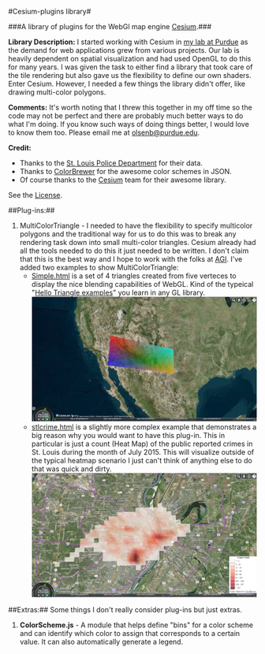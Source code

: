 #Cesium-plugins library#

###A library of plugins for the WebGl map engine [Cesium](https://github.com/AnalyticalGraphicsInc/cesium).###

**Library Description:** I started working with Cesium in [my lab at Purdue](https://www.purdue.edu/discoverypark/vaccine/) as the demand for web applications grew from various projects. Our lab is heavily dependent on spatial visualization and had used OpenGL to do this for many years. I was given the task to either find a library that took care of the tile rendering but also gave us the flexibility to define our own shaders. Enter Cesium. However, I needed a few things the library didn't offer, like drawing multi-color polygons.

**Comments:** It's worth noting that I threw this together in my off time so the code may not be perfect and there are probably much better ways to do what I'm doing. If you know such ways of doing things better, I would love to know them too. Please email me at [olsenb@purdue.edu](olsenb@purdue.edu).

**Credit:** 

- Thanks to the [St. Louis Police Department](http://www.slmpd.org/Crimereports.shtml) for their data.
- Thanks to [ColorBrewer](http://colorbrewer2.org/) for the awesome color schemes in JSON.
- Of course thanks to the [Cesium](http://cesiumjs.org/) team for their awesome library.

See the [License](LICENSE.md).

##Plug-ins:##

1. MultiColorTriangle - I needed to have the flexibility to specify multicolor polygons and the traditional way for us to do this was to break any rendering task down into small multi-color triangles. Cesium already had all the tools needed to do this it just needed to be written. I don't claim that this is the best way and I hope to work with the folks at [AGI](http://www.agi.com/). I've added two examples to show MultiColorTriangle:
	- [Simple.html](http://web.ics.purdue.edu/~olsenb/cesium/simple.html) is a set of 4 triangles created from five verteces to display the nice blending capabilities of WebGL. Kind of the typeical "[Hello Triangle examples](http://www.learnopengl.com/#!Getting-Started/Hello-Triangle)" you learn in any GL library. 
		![](images/simple.png)
	- [stlcrime.html](http://web.ics.purdue.edu/~olsenb/cesium/stlcrime.html) is a slightly more complex example that demonstrates a big reason why you would want to have this plug-in. This in particular is just a count (Heat Map) of the public reported crimes in St. Louis during the month of July 2015. This will visualize outside of the typical heatmap scenario I just can't think of anything else to do that was quick and dirty.
		![](images/stlcrime.png)

##Extras:##
Some things I don't really consider plug-ins but just extras.

1. **ColorScheme.js** - A module that helps define "bins" for a color scheme and can identify which color to assign that corresponds to a certain value. It can also automatically generate a legend.

